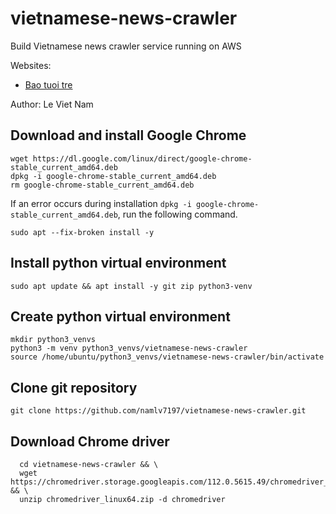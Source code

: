 # vietnamese-news-crawler
Build Vietnamese news crawler service running on AWS

Websites:
- [Bao tuoi tre](https://tuoitre.vn/tin-moi-nhat.htm)

Author: Le Viet Nam

## Download and install Google Chrome
```
wget https://dl.google.com/linux/direct/google-chrome-stable_current_amd64.deb
dpkg -i google-chrome-stable_current_amd64.deb
rm google-chrome-stable_current_amd64.deb
```
If an error occurs during installation ```dpkg -i google-chrome-stable_current_amd64.deb```, run the following command.
```
sudo apt --fix-broken install -y
```
## Install python virtual environment
```
sudo apt update && apt install -y git zip python3-venv
```
## Create python virtual environment
```
mkdir python3_venvs
python3 -m venv python3_venvs/vietnamese-news-crawler
source /home/ubuntu/python3_venvs/vietnamese-news-crawler/bin/activate
```
## Clone git repository
```
git clone https://github.com/namlv7197/vietnamese-news-crawler.git
```

## Download Chrome driver
```
  cd vietnamese-news-crawler && \
  wget https://chromedriver.storage.googleapis.com/112.0.5615.49/chromedriver_linux64.zip && \
  unzip chromedriver_linux64.zip -d chromedriver
```


